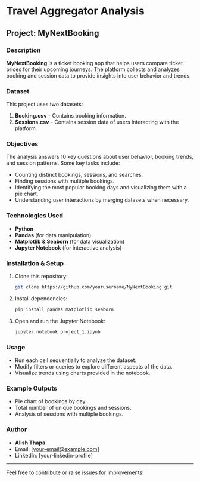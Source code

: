 # Travel Aggregator Analysis

## Project: MyNextBooking

### Description
**MyNextBooking** is a ticket booking app that helps users compare ticket prices for their upcoming journeys. The platform collects and analyzes booking and session data to provide insights into user behavior and trends.

### Dataset
This project uses two datasets:
1. **Booking.csv** - Contains booking information.
2. **Sessions.csv** - Contains session data of users interacting with the platform.

### Objectives
The analysis answers 10 key questions about user behavior, booking trends, and session patterns. Some key tasks include:
- Counting distinct bookings, sessions, and searches.
- Finding sessions with multiple bookings.
- Identifying the most popular booking days and visualizing them with a pie chart.
- Understanding user interactions by merging datasets when necessary.

### Technologies Used
- **Python**
- **Pandas** (for data manipulation)
- **Matplotlib & Seaborn** (for data visualization)
- **Jupyter Notebook** (for interactive analysis)

### Installation & Setup
1. Clone this repository:
   ```bash
   git clone https://github.com/yourusername/MyNextBooking.git
   ```
2. Install dependencies:
   ```bash
   pip install pandas matplotlib seaborn
   ```
3. Open and run the Jupyter Notebook:
   ```bash
   jupyter notebook project_1.ipynb
   ```

### Usage
- Run each cell sequentially to analyze the dataset.
- Modify filters or queries to explore different aspects of the data.
- Visualize trends using charts provided in the notebook.

### Example Outputs
- Pie chart of bookings by day.
- Total number of unique bookings and sessions.
- Analysis of sessions with multiple bookings.

### Author
- **Alish Thapa**
- Email: [your-email@example.com]
- LinkedIn: [your-linkedin-profile]

---
Feel free to contribute or raise issues for improvements!

